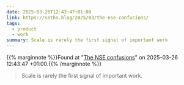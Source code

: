 ```yaml
---
date: 2025-03-26T12:43:47+01:00
link: https://seths.blog/2025/03/the-nse-confusions/
tags:
  - product
  - work
summary: Scale is rarely the first signal of important work
---
```

{{% marginnote %}}Found at "[The NSE confusions](https://web.archive.org/web/20250326124347/https://seths.blog/2025/03/the-nse-confusions/)" on 2025-03-26 12:43:47 +01:00.{{% /marginnote %}}

> Scale is rarely the first signal of important work.